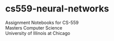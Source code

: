 # cs559-neural-networks
Assignment Notebooks for CS-559 <br>
Masters Computer Science <br>
University of Illinois at Chicago <br>
